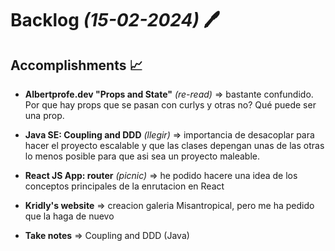 # Backlog *(15-02-2024)* :pen:

## Accomplishments :chart_with_upwards_trend:

- **Albertprofe.dev "Props and State"** *(re-read)* => bastante confundido. Por que hay props que se pasan con curlys y otras no? Qué puede ser una prop.

- **Java SE: Coupling and DDD** *(llegir)* => importancia de desacoplar para hacer el proyecto escalable y que las clases depengan unas de las otras lo menos posible para que asi sea un proyecto maleable.

- **React JS App: router** *(picnic)* => he podido hacere una idea de los conceptos principales de la enrutacion en React

- **Kridly's website** => creacion galeria Misantropical, pero me ha pedido que la haga de nuevo 

- **Take notes** => Coupling and DDD (Java)
